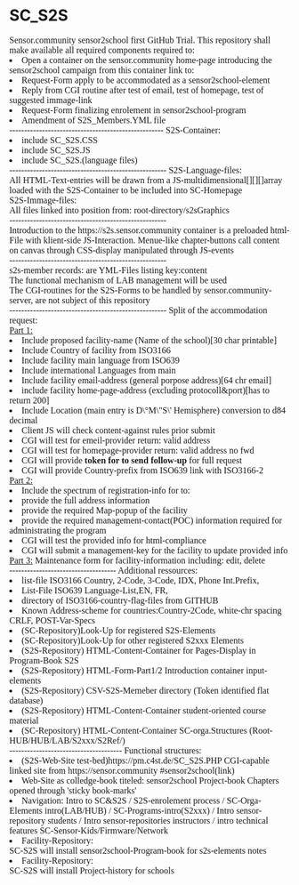 # SC_S2S
<DIV style="font-size:12pt;font-family:serif;">Sensor.community sensor2school first GitHub Trial.
This repository shall make available all required components required to:<BR>
<LI>Open a container on the sensor.community home-page introducing the sensor2school campaign
   from this container link to:<BR>
   <LI>Request-Form apply to be accommodated as a sensor2school-element
   <LI>Reply from CGI routine after test of email, test of homepage, test of suggested immage-link
  <LI>Request-Form finalizing enrolement in sensor2school-program
  <LI>Amendment of S2S_Members.YML file
<BR>----------------------------------------------------
S2S-Container:<BR>
<LI>include SC_S2S.CSS
<LI>include SC_S2S.JS
<LI>include SC_S2S.(language files)
<BR>-----------------------------------------------------
S2S-Language-files:<BR>
All HTML-Text-entries will be drawn from a JS-multidimensional[][][]array loaded with the S2S-Container to be included into SC-Homepage<BR>
S2S-Immage-files:<BR>
All files linked into position from: root-directory/s2sGraphics
<BR>-----------------------------------------------------<BR>
Introduction to the https://s2s.sensor.community container is a preloaded html-File with klient-side JS-Interaction.
Menue-like chapter-buttons call content on canvas through CSS-display manipulated through JS-events
<BR>-----------------------------------------------------<BR>
s2s-member records: are YML-Files listing key:content
<BR>The functional mechanism of LAB management will be used
<BR>The CGI-routines for the S2S-Forms to be handled by sensor.community-server, are not subject of this repository
<BR>-----------------------------------------------------
Split of the accommodation request:<BR>
   <U>Part 1:</u><LI> Include proposed facility-name (Name of the school)[30 char printable]
        <LI>Include Country of facility from ISO3166
        <LI>Include facility main language from ISO639
        <LI>Include international Languages from main   
        <LI>Include facility email-address (general porpose address)[64 chr email]
        <LI>include facility home-page-address (excluding protocoll&port)[has to return 200]
        <LI>Include Location (main entry is D\°M\"S\' Hemisphere) conversion to d84 decimal
        <LI>Client JS will check content-against rules prior submit
<BR><LI>CGI will test for emeil-provider return: valid address
<LI>CGI will test for homepage-provider return: valid address no fwd
   <LI>CGI will provide <B>token for to send follow-up</b> for full request
<LI>CGI will provide Country-prefix from ISO639 link with ISO3166-2   
   <BR><U>Part 2:</u> <LI>Include the spectrum of registration-info for to:
        <LI>provide the full address information
        <LI>provide the required Map-popup of the facility
        <LI>provide the required management-contact(POC) information required for administrating the program
<BR><LI>CGI will test the provided info for html-compliance
<LI>CGI will submit a management-key for the facility to update provided info
   <BR><U>Part 3:</u> Maintenance form for facility-information including: edit, delete
<BR>------------------------------------
Additional ressources:
   <LI>list-file ISO3166 Country, 2-Code, 3-Code, IDX, Phone Int.Prefix,
   <LI>List-File ISO639 Language-List,EN, FR,
   <LI>directory of ISO3166-country-flag-files from GITHUB   
   <LI>Known Address-scheme for countries:Country-2Code, white-chr spacing CRLF, POST-Var-Specs
   <LI>(SC-Repository)Look-Up for registered S2S-Elements
   <LI>(SC-Repository)Look-Up for other registered S2xxx Elements
   <LI>(S2S-Repository) HTML-Content-Container for Pages-Display in Program-Book S2S
   <LI>(S2S-Repository) HTML-Form-Part1/2 Introduction container input-elements
   <LI>(S2S-Repository) CSV-S2S-Memeber directory (Token identified flat database)   
   <LI>(S2S-Repository) HTML-Content-Container student-oriented course material
   <LI>(SC-Repository) HTML-Content-Container SC-orga.Structures (Root-HUB/HUB/LAB/S2xxx/S2Ref/)
<BR>--------------------------------------
   Functional structures:
   <LI>(S2S-Web-Site test-bed)https://pm.c4st.de/SC_S2S.PHP CGI-capable linked site from https://sensor.community #sensor2school(link)
   <LI>Web-Site as colledge-book titeled: sensor2school Project-book Chapters opened through 'sticky book-marks'
   <LI>Navigation: Intro to SC&S2S / S2S-enrolement process / SC-Orga-Elements intro(LAB/HUB) / SC-Programs-intro(S2xxx) / Intro sensor-repository students / 
Intro sensor-repositories instructors / intro technical features SC-Sensor-Kids/Firmware/Network
   <LI>Facility-Repository:<BR>SC-S2S will install sensor2school-Program-book for s2s-elements notes
   <LI>Facility-Repository:<BR>SC-S2S will install Project-history for schools
      

 </div>       

